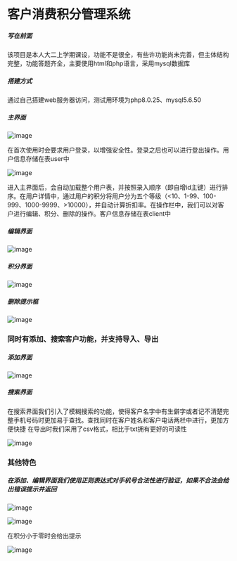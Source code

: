 # 客户消费积分管理系统

##### 写在前面

该项目是本人大二上学期课设，功能不是很全，有些许功能尚未完善，但主体结构完整，功能答题齐全，主要使用html和php语言，采用mysql数据库

##### 搭建方式

通过自己搭建web服务器访问，测试用环境为php8.0.25、mysql5.6.50

##### 主界面

![image](https://s1.ax1x.com/2022/12/09/zRmt5n.png)

在首次使用时会要求用户登录，以增强安全性。登录之后也可以进行登出操作。用户信息存储在表user中

![image](https://s1.ax1x.com/2022/12/09/zRmUCq.png)

进入主界面后，会自动加载整个用户表，并按照录入顺序（即自增id主键）进行排序。在用户详情中，通过用户的积分将用户分为五个等级（<10、1-99、100-999、1000-9999、>10000），并自动计算折扣率。在操作栏中，我们可以对客户进行编辑、积分、删除的操作。客户信息存储在表client中

##### 编辑界面

![image](https://s1.ax1x.com/2022/12/09/zRma80.png)

##### 积分界面

![image](https://s1.ax1x.com/2022/12/09/zRmd2V.png)

##### 删除提示框

![image](https://s1.ax1x.com/2022/12/09/zRmwvT.png)

### 同时有添加、搜索客户功能，并支持导入、导出

##### 添加界面

![image](https://s1.ax1x.com/2022/12/09/zRmBKU.png)

##### 搜索界面

在搜索界面我们引入了模糊搜索的功能，使得客户名字中有生僻字或者记不清楚完整手机号码时更加易于查找。查找同时在客户姓名和客户电话两栏中进行，更加方便快捷
在导出时我们采用了csv格式，相比于txt拥有更好的可读性

![image](https://s1.ax1x.com/2022/12/09/zRmDrF.png)

### 其他特色

##### 在添加、编辑界面我们使用正则表达式对手机号合法性进行验证，如果不合法会给出错误提示并返回

![image](https://s1.ax1x.com/2022/12/09/zRmrb4.png)

![image](https://s1.ax1x.com/2022/12/09/zRmyVJ.png)

在积分小于零时会给出提示

![image](https://s1.ax1x.com/2022/12/09/zRm6a9.png)
